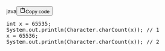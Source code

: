 <div class="code_element"><div class="lang_line"><text>java</text><button class="copy_code_button" onclick="CopyCode(this)"><svg style="width: 1.2em;height: 1.2em;" aria-hidden="true" xmlns="http://www.w3.org/2000/svg" fill="none" viewBox="0 0 24 24"><path stroke="currentColor" stroke-linecap="round" stroke-linejoin="round" stroke-width="2" d="M15 4h3a1 1 0 0 1 1 1v15a1 1 0 0 1-1 1H6a1 1 0 0 1-1-1V5a1 1 0 0 1 1-1h3m0 3h6m-5-4v4h4V3h-4Z"/></svg><text>Copy code</text></button></div><div class="code language-java"><div class="highlight"><pre><span></span><span class="kt">int</span><span class="w"> </span><span class="n">x</span><span class="w"> </span><span class="o">=</span><span class="w"> </span><span class="mi">65535</span><span class="p">;</span>
<span class="n">System</span><span class="p">.</span><span class="na">out</span><span class="p">.</span><span class="na">println</span><span class="p">(</span><span class="n">Character</span><span class="p">.</span><span class="na">charCount</span><span class="p">(</span><span class="n">x</span><span class="p">));</span><span class="w"> </span><span class="c1">// 1</span>
<span class="n">x</span><span class="w"> </span><span class="o">=</span><span class="w"> </span><span class="mi">65536</span><span class="p">;</span>
<span class="n">System</span><span class="p">.</span><span class="na">out</span><span class="p">.</span><span class="na">println</span><span class="p">(</span><span class="n">Character</span><span class="p">.</span><span class="na">charCount</span><span class="p">(</span><span class="n">x</span><span class="p">));</span><span class="w"> </span><span class="c1">// 2</span>
</pre></div></div></div>